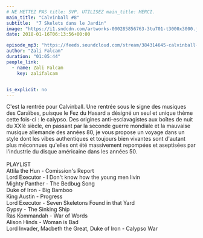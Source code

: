 ```yaml
---
# NE METTEZ PAS title: SVP. UTILISEZ main_title: MERCI.
main_title: "Calvinball #8"
subtitle:  "7 Skelets dans le Jardin"
image: "https://i1.sndcdn.com/artworks-000285856763-3tu701-t3000x3000.jpg"
date: 2018-01-16T06:13:56+00:00

episode_mp3: "https://feeds.soundcloud.com/stream/384314645-calvinball-radio-calvinball-8-7-skelets-dans-le-jardin.mp3"
author: "Zali Falcam"
duration: "01:05:44"
people_link: 
  - name: Zali Falcam
    key: zalifalcam


is_explicit: no
---
```


<PodcastHeader/>

<!-- ECRIRE LA DESCRIPTION DE L'EPISODE SOUS CETTE LIGNE -->
C'est la rentrée pour Calvinball. Une rentrée sous le signe des musiques des Caraïbes, puisque le Fez du Hasard a désigné un seul et unique thème cette fois-ci : le calypso. Des origines anti-esclavagistes aux boîtes de nuit du XXIè siècle, en passant par la seconde guerre mondiale et la mauvaise musique allemande des années 80, je vous propose un voyage dans un style dont les vibes authentiques et toujours bien vivantes sont d'autant plus méconnues qu'elles ont été massivement repompées et aseptisées par l'industrie du disque américaine dans les années 50.<br><br>PLAYLIST<br>Attila the Hun - Comission's Report<br>Lord Executor - I Don't know how the young men livin<br>Mighty Panther - The Bedbug Song<br>Duke of Iron - Big Bamboo<br>King Austin - Progress<br>Lord Executor - Seven Skeletons Found in that Yard<br>Gypsy - The Sinking Ship<br>Ras Kommandah - War of Words<br>Alison Hinds - Woman is Bad<br>Lord Invader, Macbeth the Great, Duke of Iron - Calypso War

